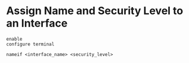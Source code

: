 # Assign Name and Security Level to an Interface

```Cisco IOS
enable
configure terminal

nameif <interface_name> <security_level>
```

